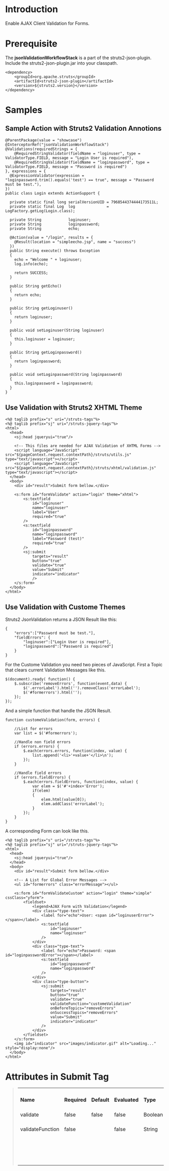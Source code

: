

# Introduction #

Enable AJAX Client Validation for Forms.

# Prerequisite #

The **jsonValidationWorkflowStack** is a part of the struts2-json-plugin. Include the struts2-json-plugin.jar into your classpath.

```
<dependency>
	<groupId>org.apache.struts</groupId>
	<artifactId>struts2-json-plugin</artifactId>
	<version>${struts2.version}</version>
</dependency>
```

# Samples #

## Sample Action with Struts2 Validation Annotions ##
```
@ParentPackage(value = "showcase")
@InterceptorRef("jsonValidationWorkflowStack")
@Validations(requiredStrings = {
    @RequiredStringValidator(fieldName = "loginuser", type = ValidatorType.FIELD, message = "Login User is required"), 
    @RequiredStringValidator(fieldName = "loginpassword", type = ValidatorType.FIELD, message = "Password is required")
}, expressions = {
  @ExpressionValidator(expression = "loginpassword.trim().equals('test') == true", message = "Password must be test."),
})
public class Login extends ActionSupport {

  private static final long serialVersionUID = 7968544374444173511L;
  private static final Log  log              = LogFactory.getLog(Login.class);

  private String            loginuser;
  private String            loginpassword;
  private String            echo;

  @Action(value = "/login", results = {
    @Result(location = "simpleecho.jsp", name = "success")
  })
  public String execute() throws Exception
  {
    echo = "Welcome " + loginuser;
    log.info(echo);

    return SUCCESS;
  }

  public String getEcho()
  {
    return echo;
  }

  public String getLoginuser()
  {
    return loginuser;
  }

  public void setLoginuser(String loginuser)
  {
    this.loginuser = loginuser;
  }

  public String getLoginpassword()
  {
    return loginpassword;
  }

  public void setLoginpassword(String loginpassword)
  {
    this.loginpassword = loginpassword;
  }
}
```

## Use Validation with Struts2 XHTML Theme ##

```
<%@ taglib prefix="s" uri="/struts-tags"%>
<%@ taglib prefix="sj" uri="/struts-jquery-tags"%>
<html>
  <head>
    <sj:head jqueryui="true"/>
    
	<!-- This files are needed for AJAX Validation of XHTML Forms -->
	<script language="JavaScript" src="${pageContext.request.contextPath}/struts/utils.js" type="text/javascript"></script>
	<script language="JavaScript" src="${pageContext.request.contextPath}/struts/xhtml/validation.js" type="text/javascript"></script>
  </head>
  <body>
	<div id="result">Submit form bellow.</div>

    <s:form id="formValidate" action="login" theme="xhtml">
     	<s:textfield 
     		id="loginuser" 
     		name="loginuser" 
     		label="User" 
     		required="true"
     	/>
     	<s:textfield 
     		id="loginpassword" 
     		name="loginpassword" 
     		label="Password (test)" 
     		required="true"
     	/>
    	<sj:submit 
    		targets="result" 
    		button="true" 
    		validate="true" 
    		value="Submit" 
    		indicator="indicator"
    		/>
    </s:form>
  </body>
</html>
```

## Use Validation with Custome Themes ##

Struts2 JsonValidation returns a JSON Result like this:

```
{ 
	"errors":["Password must be test."],
	"fieldErrors": {
		"loginuser":["Login User is required"],
		"loginpassword":["Password is required"]
	}
}
```

For the Custome Validation you need two pieces of JavaScript.
First a Topic that clears current Validation Messages like this.

```
$(document).ready( function() {
	$.subscribe('removeErrors', function(event,data) {
		$('.errorLabel').html('').removeClass('errorLabel');
		$('#formerrors').html('');
	});
});	
```

And a simple function that handle the JSON Result.

```
function customeValidation(form, errors) {
	
	//List for errors
	var list = $('#formerrors');
	
	//Handle non field errors 
	if (errors.errors) {
		$.each(errors.errors, function(index, value) { 
			list.append('<li>'+value+'</li>\n');
		});
	}
	
	//Handle field errors 
	if (errors.fieldErrors) {
		$.each(errors.fieldErrors, function(index, value) { 
			var elem = $('#'+index+'Error');
			if(elem)
			{
				elem.html(value[0]);
				elem.addClass('errorLabel');
			}
		});
	}
}
```

A corresponding Form can look like this.

```
<%@ taglib prefix="s" uri="/struts-tags"%>
<%@ taglib prefix="sj" uri="/struts-jquery-tags"%>
<html>
  <head>
    <sj:head jqueryui="true"/>
  </head>
  <body>
	<div id="result">Submit form bellow.</div>
    
	<!-- A List for Global Error Messages -->
    <ul id="formerrors" class="errorMessage"></ul>
    
    <s:form id="formValidateCustom" action="login" theme="simple" cssClass="yform">
        <fieldset>
            <legend>AJAX Form with Validation</legend>
	        <div class="type-text">
	            <label for="echo">User: <span id="loginuserError"></span></label>
			   	<s:textfield 
		     		id="loginuser" 
		     		name="loginuser" 
		     	/>
	        </div>
	        <div class="type-text">
	            <label for="echo">Password: <span id="loginpasswordError"></span></label>
		     	<s:textfield 
		     		id="loginpassword" 
		     		name="loginpassword" 
		     	/>
	        </div>
	        <div class="type-button">
		    	<sj:submit 
		    		targets="result" 
		    		button="true" 
		    		validate="true" 
		    		validateFunction="customeValidation"
		    		onBeforeTopics="removeErrors"
		    		onSuccessTopics="removeErrors"
		    		value="Submit" 
		    		indicator="indicator"
		    	/>
	        </div>
        </fieldset>
    </s:form>
    <img id="indicator" src="images/indicator.gif" alt="Loading..." style="display:none"/>    
  </body>
</html>
```

# Attributes in Submit Tag #
> <table width='100%'>
<blockquote><tr>
<blockquote><th align='left' valign='top'><h4>Name</h4></th>
<th align='left' valign='top'><h4>Required</h4></th>
<th align='left' valign='top'><h4>Default</h4></th>
<th align='left' valign='top'><h4>Evaluated</h4></th>
<th align='left' valign='top'><h4>Type</h4></th>
<th align='left' valign='top'><h4>Description</h4></th>
</blockquote></tr>
<tr>
<blockquote><td align='left' valign='top'>validate</td>
<td align='left' valign='top'>false</td>
<td align='left' valign='top'>false</td>
<td align='left' valign='top'>false</td>
<td align='left' valign='top'>Boolean</td>
<td align='left' valign='top'>Enable client AJAX validation</td>
</blockquote></tr>
<tr>
<blockquote><td align='left' valign='top'>validateFunction</td>
<td align='left' valign='top'>false</td>
<td align='left' valign='top'></td>
<td align='left' valign='top'>false</td>
<td align='left' valign='top'>String</td>
<td align='left' valign='top'>A function that handle the client validation result. eg.: myValidation(form, errors)</td>
</blockquote></tr>
</blockquote><blockquote></table>